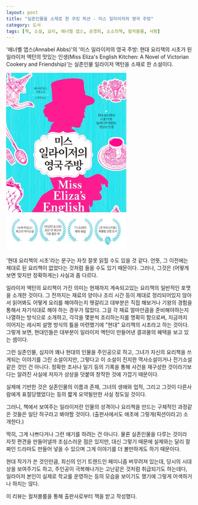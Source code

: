 ```yaml
---
layout: post
title: "실존인물을 소재로 한 쿠킹 픽션 - 미스 일라이저의 영국 주방"
category: 도서
tags: [책, 소설, 요리, 애너벨 앱스, 공경희, 소소의책, 컬처블룸, 서평]
---
```


'애너벨 앱스(Annabel Abbs)'의
'미스 일라이저의 영국 주방: 현대 요리책의 시초가 된 일라이저 액턴의 맛있는 인생(Miss Eliza's English Kitchen: A Novel of Victorian Cookery and Friendship)'는
실존인물 일라이저 액턴을 소재로 한 소설이다.

![표지](/images/miss-elizas-english-kitchen-book-h480.jpg)

'현대 요리책의 시초'라는 문구는 자칫 잘못 읽힐 수도 있을 것 같다.
언뜻, 그 이전에는 제대로 된 요리책이 없었다는 것처럼 들을 수도 있기 때문이다.
그러나, 그것은 (어떻게 보면 맞지만 정확하게는) 사실과 좀 다르다.

일라이저 액턴의 요리책이 가진 의미는
현재까지 계속되고있는 요리책의 일반적인 포맷을 소개한 것이다.
그 전까지는 재료의 양이나 조리 시간 등이 제대로 정리되어있지 않아서
읽어봐도 어떻게 요리를 해야하는지 헷갈리고
대부분은 직접 해보거나 기왕의 경험을 통해서 자기식대로 해야 하는 경우가 많았다.
그걸 각 재료 얼마만큼을 준비해야하는지 나열하는 방식으로 소개하고,
각각을 몇분씩 조리하는지를 명확히 함으로써,
지금까지 이어지는 레시피 설명 방식의 틀을 마련했기에
"현대" 요리책의 시초라고 하는 것이다.
그렇게 보면, 현대인들은 대부분이 일라이저 액턴이 만들어낸 결과물의 혜택을 보고 있는 셈이다.

그런 실존인물, 심지어 꽤나 현대의 인물을 주인공으로 하고,
그녀가 자신의 요리책을 쓰게되는 이야기를 그린 소설이지만,
그렇다고 이 소설이 진지한 역사소설이거나 전기소설같은 것인 건 아니다.
정확한 조사나 일기 등의 기록을 통해 사건을 재구성한 것이라기보다는
알려진 사실에 저자가 상상을 덧붙여 창작한 것에 가깝기 때문이다.

실제에 기반한 것은 실존인물의 이름과 존재,
그녀의 생애와 업적,
그리고 그것이 다른사람에게 표절당했었다는 등의
짧게 요약될만한 사실 정도일 것이다.

그러니, 책에서 보여주는 일라이저란 인물의 성격이나
요리책을 만드는 구체적인 과정같은 것들은 일단 허구라고 봐야할 것이다.
(출판사에서도 애초에 그렇게(픽션이라고) 소개한다.)

딱히, 그게 나쁘다거나 그런 얘기를 하려는 건 아니다.
물론 실존인물을 다루는 것이라 자칫 편견을 만들어낼까 조심스러운 점은 있지만,
대신 그렇기 때문에 실제와는 달리
잘 짜인 드라마도 만들어 넣을 수 있으며
그게 이야기를 더 볼만하게도 하기 때문이다.

현대 작가가 쓴 것인만큼,
최신의 인기 트렌드인 페미니즘 버무려져 있는데,
당시의 시대상을 보여주기도 하고,
주인공이 극복해나가는 고난같은 것처럼 취급되기도 하는데다,
일라이저 본인이 실제로 학교를 운영하는 등의 모습을 보이기도 했기에 그렇게 어색하거나 하지는 않다.



<div class="im im-info">
이 리뷰는 컬처블룸을 통해 출판사로부터 책을 받고 작성했다.
</div>
